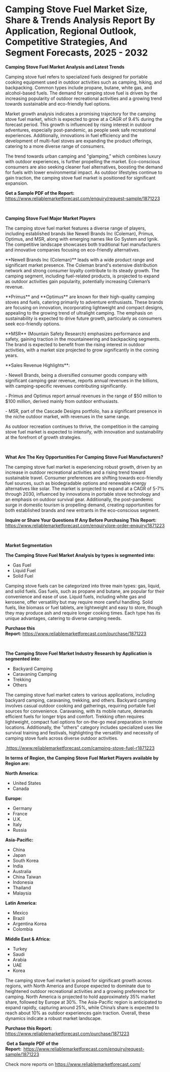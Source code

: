 <p><h1>Camping Stove Fuel Market Size, Share & Trends Analysis Report By Application, Regional Outlook, Competitive Strategies, And Segment Forecasts, 2025 - 2032</h1></p><p><strong>Camping Stove Fuel Market Analysis and Latest Trends</strong></p>
<p><p>Camping stove fuel refers to specialized fuels designed for portable cooking equipment used in outdoor activities such as camping, hiking, and backpacking. Common types include propane, butane, white gas, and alcohol-based fuels. The demand for camping stove fuel is driven by the increasing popularity of outdoor recreational activities and a growing trend towards sustainable and eco-friendly fuel options.</p><p>Market growth analysis indicates a promising trajectory for the camping stove fuel market, which is expected to grow at a CAGR of 9.4% during the forecast period. This growth is influenced by rising interest in outdoor adventures, especially post-pandemic, as people seek safe recreational experiences. Additionally, innovations in fuel efficiency and the development of multi-fuel stoves are expanding the product offerings, catering to a more diverse range of consumers.</p><p>The trend towards urban camping and "glamping," which combines luxury with outdoor experiences, is further propelling the market. Eco-conscious consumers are also seeking cleaner fuel alternatives, boosting the demand for fuels with lower environmental impact. As outdoor lifestyles continue to gain traction, the camping stove fuel market is positioned for significant expansion.</p></p>
<p><strong>Get a Sample PDF of the Report:&nbsp;</strong> <a href="https://www.reliablemarketforecast.com/enquiry/request-sample/1871223?utm_campaign=3208&utm_medium=2&utm_source=Github&utm_content=ia&utm_term=02042025&utm_id=camping-stove-fuel">https://www.reliablemarketforecast.com/enquiry/request-sample/1871223</a></p>
<p>&nbsp;</p>
<p><strong>Camping Stove Fuel Major Market Players</strong></p>
<p><p>The camping stove fuel market features a diverse range of players, including established brands like Newell Brands Inc (Coleman), Primus, Optimus, and MSR, along with emerging names like Go System and Ignik. The competitive landscape showcases both traditional fuel manufacturers and innovative companies focusing on eco-friendly alternatives.</p><p>**Newell Brands Inc (Coleman)** leads with a wide product range and significant market presence. The Coleman brand's extensive distribution network and strong consumer loyalty contribute to its steady growth. The camping segment, including fuel-related products, is projected to expand as outdoor activities gain popularity, potentially increasing Coleman’s revenue.</p><p>**Primus** and **Optimus** are known for their high-quality camping stoves and fuels, catering primarily to adventure enthusiasts. These brands are focusing on innovation, incorporating lightweight and compact designs, appealing to the growing trend of ultralight camping. The emphasis on sustainability is expected to drive future growth, particularly as consumers seek eco-friendly options.</p><p>**MSR** (Mountain Safety Research) emphasizes performance and safety, gaining traction in the mountaineering and backpacking segments. The brand is expected to benefit from the rising interest in outdoor activities, with a market size projected to grow significantly in the coming years.</p><p>**Sales Revenue Highlights**:</p><p>- Newell Brands, being a diversified consumer goods company with significant camping gear revenue, reports annual revenues in the billions, with camping-specific revenues contributing significantly.</p><p>- Primus and Optimus report annual revenues in the range of $50 million to $100 million, derived mainly from outdoor enthusiasts.</p><p>- MSR, part of the Cascade Designs portfolio, has a significant presence in the niche outdoor market, with revenues in the same range.</p><p>As outdoor recreation continues to thrive, the competition in the camping stove fuel market is expected to intensify, with innovation and sustainability at the forefront of growth strategies.</p></p>
<p>&nbsp;</p>
<p><strong>What Are The Key Opportunities For Camping Stove Fuel Manufacturers?</strong></p>
<p><p>The camping stove fuel market is experiencing robust growth, driven by an increase in outdoor recreational activities and a rising trend toward sustainable travel. Consumer preferences are shifting towards eco-friendly fuel sources, such as biodegradable options and renewable energy alternatives like solar. The market is projected to expand at a CAGR of 5-7% through 2030, influenced by innovations in portable stove technology and an emphasis on outdoor survival gear. Additionally, the post-pandemic surge in domestic tourism is propelling demand, creating opportunities for both established brands and new entrants in the eco-conscious segment.</p></p>
<p><strong>Inquire or Share Your Questions If Any Before Purchasing This Report:</strong> <a href="https://www.reliablemarketforecast.com/enquiry/pre-order-enquiry/1871223?utm_campaign=3208&utm_medium=2&utm_source=Github&utm_content=ia&utm_term=02042025&utm_id=camping-stove-fuel">https://www.reliablemarketforecast.com/enquiry/pre-order-enquiry/1871223</a></p>
<p>&nbsp;</p>
<p><strong>Market Segmentation</strong></p>
<p><strong>The Camping Stove Fuel Market Analysis by types is segmented into:</strong></p>
<p><ul><li>Gas Fuel</li><li>Liquid Fuel</li><li>Solid Fuel</li></ul></p>
<p><p>Camping stove fuels can be categorized into three main types: gas, liquid, and solid fuels. Gas fuels, such as propane and butane, are popular for their convenience and ease of use. Liquid fuels, including white gas and kerosene, offer versatility but may require more careful handling. Solid fuels, like biomass or fuel tablets, are lightweight and easy to store, though they may produce ash and require longer cooking times. Each type has its unique advantages, catering to diverse camping needs.</p></p>
<p><strong>Purchase this Report:&nbsp;</strong><a href="https://www.reliablemarketforecast.com/purchase/1871223?utm_campaign=3208&utm_medium=2&utm_source=Github&utm_content=ia&utm_term=02042025&utm_id=camping-stove-fuel">https://www.reliablemarketforecast.com/purchase/1871223</a></p>
<p>&nbsp;</p>
<p><strong>The Camping Stove Fuel Market Industry Research by Application is segmented into:</strong></p>
<p><ul><li>Backyard Camping</li><li>Caravaning Camping</li><li>Trekking</li><li>Others</li></ul></p>
<p><p>The camping stove fuel market caters to various applications, including backyard camping, caravaning, trekking, and others. Backyard camping involves casual outdoor cooking and gatherings, requiring portable fuel sources for convenience. Caravaning, with its mobile nature, demands efficient fuels for longer trips and comfort. Trekking often requires lightweight, compact fuel options for on-the-go meal preparation in remote locations. Additionally, the "others" category includes specialized uses like survival training and festivals, highlighting the versatility and necessity of camping stove fuels across diverse outdoor activities.</p></p>
<p><a href="https://www.reliablemarketforecast.com/camping-stove-fuel-r1871223?utm_campaign=3208&utm_medium=2&utm_source=Github&utm_content=ia&utm_term=02042025&utm_id=camping-stove-fuel">&nbsp;https://www.reliablemarketforecast.com/camping-stove-fuel-r1871223</a></p>
<p><strong>In terms of Region, the Camping Stove Fuel Market Players available by Region are:</strong></p>
<p>
    <p> <strong> North America: </strong>
        <ul>
            <li>United States</li>
            <li>Canada</li>
        </ul>
        </p> 
    <p> <strong> Europe: </strong>
        <ul>
            <li>Germany</li>
            <li>France</li>
            <li>U.K.</li>
            <li>Italy</li>
            <li>Russia</li>
        </ul>
        </p> 
    <p> <strong> Asia-Pacific: </strong>
        <ul>
            <li>China</li>
            <li>Japan</li>
            <li>South Korea</li>
            <li>India</li>
            <li>Australia</li>
            <li>China Taiwan</li>
            <li>Indonesia</li>
            <li>Thailand</li>
            <li>Malaysia</li>
        </ul>
        </p> 
    <p> <strong> Latin America: </strong>
        <ul>
            <li>Mexico</li>
            <li>Brazil</li>
            <li>Argentina Korea</li>
            <li>Colombia</li>
        </ul>
        </p> 
    <p> <strong> Middle East & Africa: </strong>
        <ul>
            <li>Turkey</li>
            <li>Saudi</li>
            <li>Arabia</li>
            <li>UAE</li>
            <li>Korea</li>
        </ul>
    </p>
    </p>
<p><p>The camping stove fuel market is poised for significant growth across regions, with North America and Europe expected to dominate due to heightened outdoor recreational activities and a growing preference for camping. North America is projected to hold approximately 35% market share, followed by Europe at 30%. The Asia-Pacific region is anticipated to expand rapidly, capturing around 25%, while China’s share is expected to reach about 10% as outdoor experiences gain traction. Overall, these dynamics indicate a robust market landscape.</p></p>
<p><strong>Purchase this Report: </strong><a href="https://www.reliablemarketforecast.com/purchase/1871223?utm_campaign=3208&utm_medium=2&utm_source=Github&utm_content=ia&utm_term=02042025&utm_id=camping-stove-fuel">https://www.reliablemarketforecast.com/purchase/1871223</a></p>
<p>&nbsp;<strong>Get a Sample PDF of the Report:&nbsp;&nbsp;</strong><a href="https://www.reliablemarketforecast.com/enquiry/request-sample/1871223?utm_campaign=3208&utm_medium=2&utm_source=Github&utm_content=ia&utm_term=02042025&utm_id=camping-stove-fuel">https://www.reliablemarketforecast.com/enquiry/request-sample/1871223</a></p>
<p><strong></strong></p>
<p>Check more reports on <a href="https://www.reliablemarketforecast.com/?utm_campaign=3208&utm_medium=2&utm_source=Github&utm_content=ia&utm_term=02042025&utm_id=camping-stove-fuel">https://www.reliablemarketforecast.com/</a></p>